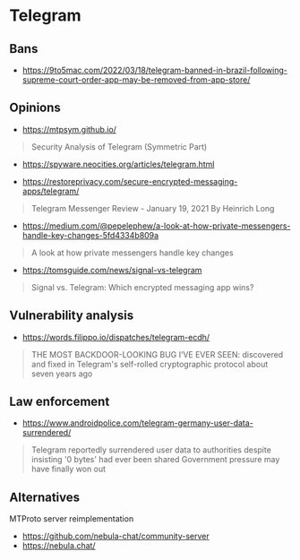 # Telegram

## Bans

* https://9to5mac.com/2022/03/18/telegram-banned-in-brazil-following-supreme-court-order-app-may-be-removed-from-app-store/

## Opinions

* https://mtpsym.github.io/

> Security Analysis of Telegram (Symmetric Part)

* https://spyware.neocities.org/articles/telegram.html

* https://restoreprivacy.com/secure-encrypted-messaging-apps/telegram/

> Telegram Messenger Review - January 19, 2021 By Heinrich Long

* https://medium.com/@pepelephew/a-look-at-how-private-messengers-handle-key-changes-5fd4334b809a

> A look at how private messengers handle key changes

* https://tomsguide.com/news/signal-vs-telegram

> Signal vs. Telegram: Which encrypted messaging app wins?

## Vulnerability analysis

* https://words.filippo.io/dispatches/telegram-ecdh/

> THE MOST BACKDOOR-LOOKING BUG I’VE EVER SEEN: discovered and fixed in Telegram's self-rolled cryptographic protocol about seven years ago

## Law enforcement

* https://www.androidpolice.com/telegram-germany-user-data-surrendered/

> Telegram reportedly surrendered user data to authorities despite insisting '0 bytes' had ever been shared
> Government pressure may have finally won out

## Alternatives

MTProto server reimplementation

* https://github.com/nebula-chat/community-server
* https://nebula.chat/

